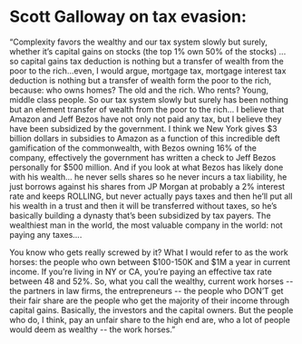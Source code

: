 # Scott Galloway on tax evasion:

“Complexity favors the wealthy and our tax system slowly but surely, whether it’s capital gains on stocks (the top 1% own 50% of the stocks) ... so capital gains tax deduction is nothing but a transfer of wealth from the poor to the rich...even, I would argue, mortgage tax, mortgage interest tax deduction is nothing but a transfer of wealth form the poor to the rich, because: who owns homes? The old and the rich.  Who rents? Young, middle class people.  So our tax system slowly but surely has been nothing but an element transfer of wealth from the poor to the rich... I believe that Amazon and Jeff Bezos have not only not paid any tax, but I believe they have been subsidized by the government.  I think we New York gives $3 billion dollars in subsidies to Amazon as a function of this incredible deft gamification of the commonwealth, with Bezos owning 16% of the company, effectively the government has written a check to Jeff Bezos personally for $500 million. And if you look at what Bezos has likely done with his wealth... he never sells shares so he never incurs a tax liability, he just borrows against his shares from JP Morgan at probably a 2% interest rate and keeps ROLLING, but never actually pays taxes and then he’ll put all his wealth in a trust and then it will be transferred without taxes, so he’s basically building a dynasty that’s been subsidized by tax payers.  The wealthiest man in the world, the most valuable company in the world: not paying any taxes....

You know who gets really screwed by it?  What I would refer to as the work horses: the people who own between $100-150K and $1M a year in current income.  If you’re living in NY or CA, you’re paying an effective tax rate between 48 and 52%.  So, what you call the wealthy, current work horses -- the partners in law firms, the entrepreneurs -- the people who DON’T get their fair share are the people who get the majority of their income through capital gains.  Basically, the investors and the capital owners.  But the people who do, I think, pay an unfair share to the high end are, who a lot of people would deem as wealthy -- the work horses.”
